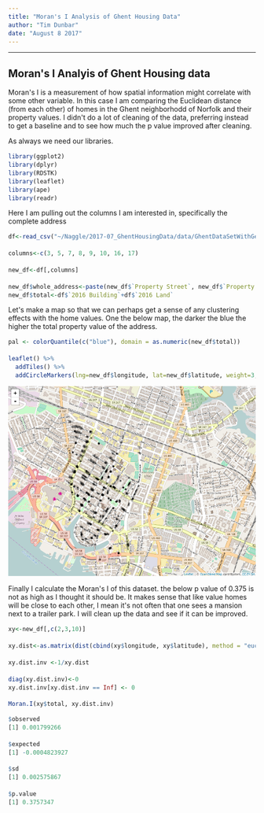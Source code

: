 ```yaml
---
title: "Moran's I Analysis of Ghent Housing Data"
author: "Tim Dunbar"
date: "August 8 2017"
---
```

---------------

## Moran's I Analyis of Ghent Housing data

Moran's I is a measurement of how spatial information might correlate with some other variable.  In this case I am comparing the Euclidean distance (from each other) of homes in the Ghent neighborhodd of Norfolk and their property values.  I didn't do a lot of cleaning of the data, preferring instead to get a baseline and to see how much the p value improved after cleaning.

As always we need our libraries.
``` r
library(ggplot2)
library(dplyr)
library(RDSTK)
library(leaflet)
library(ape)
library(readr)
```
Here I am pulling out the columns I am interested in, specifically the complete address
``` r
df<-read_csv("~/Naggle/2017-07_GhentHousingData/data/GhentDataSetWithGeo.csv")

columns<-c(3, 5, 7, 8, 9, 10, 16, 17)

new_df<-df[,columns]

new_df$whole_address<-paste(new_df$`Property Street`, new_df$`Property City`, new_df$`Property State`, new_df$`Property Zip`)
new_df$total<-df$`2016 Building`+df$`2016 Land`
```
Let's make a map so that we can perhaps get a sense of any clustering effects with the home values.  One the below map, the darker the blue the higher the total property value of the address.
``` r
pal <- colorQuantile(c("blue"), domain = as.numeric(new_df$total))

leaflet() %>%
  addTiles() %>%
  addCircleMarkers(lng=new_df$longitude, lat=new_df$latitude, weight=3, radius=3, opacity=.2, color=pal)
```
![First Digits Frequency Distribution](/images/moransI.png)<!-- -->

Finally I calculate the Moran's I of this dataset.  the below p value of 0.375 is not as high as I thought it should be.  It makes sense that like value homes will be close to each other, I mean it's not often that one sees a mansion next to a trailer park.  I will clean up the data and see if it can be improved.


``` r
xy<-new_df[,c(2,3,10)]

xy.dist<-as.matrix(dist(cbind(xy$longitude, xy$latitude), method = "euclidean", diag = FALSE, upper = FALSE, p = 2))

xy.dist.inv <-1/xy.dist

diag(xy.dist.inv)<-0
xy.dist.inv[xy.dist.inv == Inf] <- 0

Moran.I(xy$total, xy.dist.inv)
```

``` r
$observed
[1] 0.001799266

$expected
[1] -0.0004823927

$sd
[1] 0.002575867

$p.value
[1] 0.3757347
```



